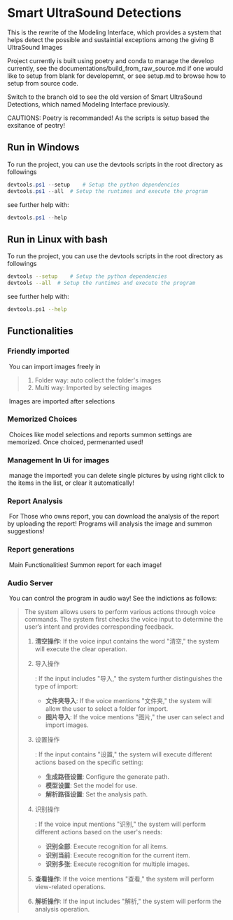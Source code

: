 # Smart UltraSound Detections

This is the rewrite of the Modeling Interface, which provides a system that helps detect the possible and sustaintial exceptions among the giving B UltraSound Images

Project currently is built using poetry and conda to manage the develop currently, see the documentations/build_from_raw_source.md if one would like to setup from blank for developemnt, or see setup.md to browse how to setup from source code.

Switch to the branch old to see the old version of Smart UltraSound Detections, which named Modeling Interface previously.

CAUTIONS: Poetry is recommanded! As the scripts is setup based the exsitance of peotry!

## Run in Windows

To run the project, you can use the devtools scripts in the root directory as followings

```powershell
devtools.ps1 --setup	# Setup the python dependencies
devtools.ps1 --all	# Setup the runtimes and execute the program
```

see further help with:

```powershell
devtools.ps1 --help
```

## Run in Linux with bash

To run the project, you can use the devtools scripts in the root directory as followings

```bash
devtools --setup	# Setup the python dependencies
devtools --all	# Setup the runtimes and execute the program
```

see further help with:

```bash
devtools.ps1 --help
```

## Functionalities

### Friendly imported

​	You can import images freely in

> 1. Folder way: auto collect the folder's images
> 2. Multi way: Imported by selecting images

​	Images are imported after selections

### Memorized Choices

​	Choices like model selections and reports summon settings are memorized. Once choiced, permenanted used!

### Management In Ui for images

​	manage the imported! you can delete single pictures by using right click to the items in the list, or clear it automatically!

### Report Analysis

​	For Those who owns report, you can download the analysis of the report by uploading the report! Programs will analysis the image and summon suggestions!

### Report generations

​	Main Functionalities! Summon report for each image!

### Audio Server

​	You can control the program in audio way! See the indictions as follows:

> The system allows users to perform various actions through voice commands. The system first checks the voice input to determine the user’s intent and provides corresponding feedback.
>
> 1. **清空操作**: If the voice input contains the word "清空," the system will execute the clear operation.
>
> 2. 导入操作
>
>    : If the input includes "导入," the system further distinguishes the type of import:
>
>    - **文件夹导入**: If the voice mentions "文件夹," the system will allow the user to select a folder for import.
>    - **图片导入**: If the voice mentions "图片," the user can select and import images.
>
> 3. 设置操作
>
>    : If the input contains "设置," the system will execute different actions based on the specific setting:
>
>    - **生成路径设置**: Configure the generate path.
>    - **模型设置**: Set the model for use.
>    - **解析路径设置**: Set the analysis path.
>
> 4. 识别操作
>
>    : If the voice input mentions "识别," the system will perform different actions based on the user's needs:
>
>    - **识别全部**: Execute recognition for all items.
>    - **识别当前**: Execute recognition for the current item.
>    - **识别多张**: Execute recognition for multiple images.
>
> 5. **查看操作**: If the voice mentions "查看," the system will perform view-related operations.
>
> 6. **解析操作**: If the input includes "解析," the system will perform the analysis operation.


